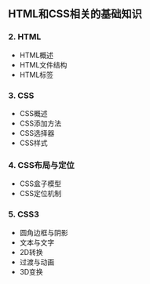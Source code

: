 ## HTML和CSS相关的基础知识
### 2. HTML
* HTML概述
* HTML文件结构
* HTML标签
### 3. CSS
* CSS概述
* CSS添加方法
* CSS选择器
* CSS样式
### 4. CSS布局与定位
* CSS盒子模型
* CSS定位机制
### 5. CSS3
* 圆角边框与阴影
* 文本与文字
* 2D转换
* 过渡与动画
* 3D变换
